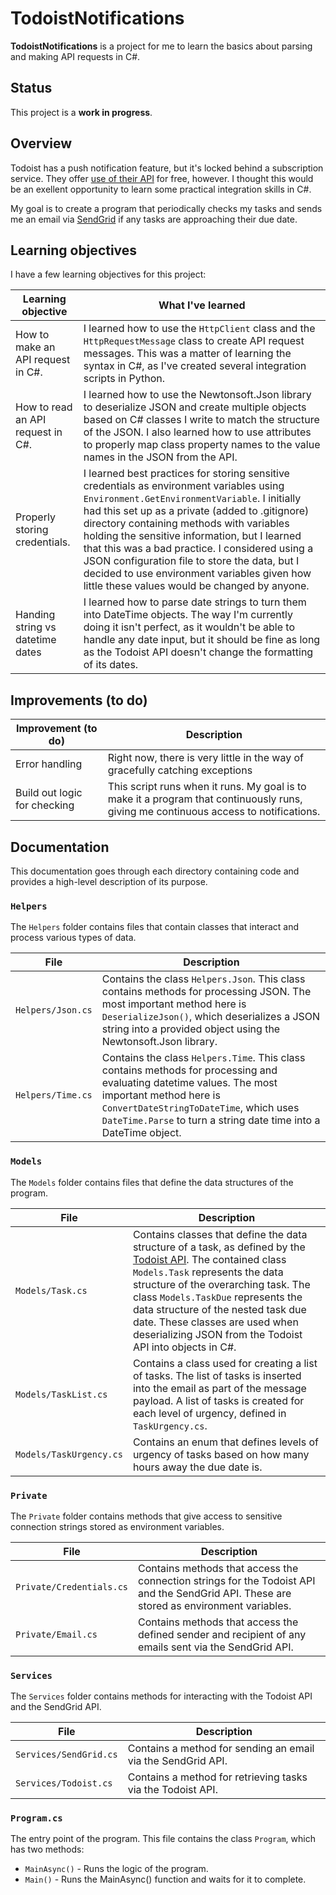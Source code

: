 # TodoistNotifications

**TodoistNotifications** is a project for me to learn the basics about parsing and making API requests in C#. 

## Status

This project is a **work in progress**.

## Overview

Todoist has a push notification feature, but it's locked behind a subscription service. They offer [use of their API](https://developer.todoist.com/) for free, however. I thought this would be an exellent opportunity to learn some practical integration skills in C#.

My goal is to create a program that periodically checks my tasks and sends me an email via [SendGrid](https://sendgrid.com/en-us/solutions/email-api) if any tasks are approaching their due date.

## Learning objectives

I have a few learning objectives for this project:

| Learning objective                | What I've learned                                                                                                                                                                                                                                                                                                                                                                                                                                                                              |
| --------------------------------- | ---------------------------------------------------------------------------------------------------------------------------------------------------------------------------------------------------------------------------------------------------------------------------------------------------------------------------------------------------------------------------------------------------------------------------------------------------------------------------------------------- |
| How to make an API request in C#. | I learned how to use the `HttpClient` class and the `HttpRequestMessage` class to create API request messages. This was a matter of learning the syntax in C#, as I've created several integration scripts in Python.                                                                                                                                                                                                                                                                          |
| How to read an API request in C#. | I learned how to use the Newtonsoft.Json library to deserialize JSON and create multiple objects based on C# classes I write to match the structure of the JSON. I also learned how to use attributes to properly map class property names to the value names in the JSON from the API.                                                                                                                                                                                                        |
| Properly storing credentials.     | I learned best practices for storing sensitive credentials as environment variables using `Environment.GetEnvironmentVariable`. I initially had this set up as a private (added to .gitignore) directory containing methods with variables holding the sensitive information, but I learned that this was a bad practice. I considered using a JSON configuration file to store the data, but I decided to use environment variables given how little these values would be changed by anyone. |
| Handing string vs datetime dates  | I learned how to parse date strings to turn them into DateTime objects. The way I'm currently doing it isn't perfect, as it wouldn't be able to handle any date input, but it should be fine as long as the Todoist API doesn't change the formatting of its dates.                                                                                                                                                                                                                            |

## Improvements (to do)

| Improvement (to do)          | Description                                                                                                                          |
| ---------------------------- | ------------------------------------------------------------------------------------------------------------------------------------ |
| Error handling               | Right now, there is very little in the way of gracefully catching exceptions                                                         |
| Build out logic for checking | This script runs when it runs. My goal is to make it a program that continuously runs, giving me continuous access to notifications. |

## Documentation

This documentation goes through each directory containing code and provides a high-level description of its purpose.

### `Helpers`

The `Helpers` folder contains files that contain classes that interact and process various types of data. 

| File              | Description                                                                                                                                                                                                                                                    |
| ----------------- | -------------------------------------------------------------------------------------------------------------------------------------------------------------------------------------------------------------------------------------------------------------- |
| `Helpers/Json.cs` | Contains the class `Helpers.Json`. This class contains methods for processing JSON. The most important method here is `DeserializeJson()`, which deserializes a JSON string into a provided object using the Newtonsoft.Json library.                          |
| `Helpers/Time.cs` | Contains the class `Helpers.Time`. This class contains methods for processing and evaluating datetime values.  The most important method here is `ConvertDateStringToDateTime`, which uses `DateTime.Parse` to turn a string date time into a DateTime object. |

### `Models`

The `Models` folder contains files that define the data structures of the program.

| File                    | Description                                                                                                                                                                                                                                                                                                                                                                                                      |
| ----------------------- | ---------------------------------------------------------------------------------------------------------------------------------------------------------------------------------------------------------------------------------------------------------------------------------------------------------------------------------------------------------------------------------------------------------------- |
| `Models/Task.cs`        | Contains classes that define the data structure of a task, as defined by the [Todoist API](https://developer.todoist.com/rest/v2/#tasks). The contained class `Models.Task` represents the data structure of the overarching task. The class `Models.TaskDue` represents the data structure of the nested task due date. These classes are used when deserializing JSON from the Todoist API into objects in C#. |
| `Models/TaskList.cs`    | Contains a class used for creating a list of tasks. The list of tasks is inserted into the email as part of the message payload. A list of tasks is created for each level of urgency, defined in `TaskUrgency.cs`.                                                                                                                                                                                              |
| `Models/TaskUrgency.cs` | Contains an enum that defines levels of urgency of tasks based on how many hours away the due date is.                                                                                                                                                                                                                                                                                                           |

### `Private`

The `Private` folder contains methods that give access to sensitive connection strings stored as environment variables.

| File                     | Description                                                                                                                              |
| ------------------------ | ---------------------------------------------------------------------------------------------------------------------------------------- |
| `Private/Credentials.cs` | Contains methods that access the connection strings for the Todoist API and the SendGrid API. These are stored as environment variables. |
| `Private/Email.cs`       | Contains methods that access the defined sender and recipient of any emails sent via the SendGrid API.                                   |

### `Services`

The `Services` folder contains methods for interacting with the Todoist API and the SendGrid API.

| File                   | Description                                                  |
| ---------------------- | ------------------------------------------------------------ |
| `Services/SendGrid.cs` | Contains a method for sending an email via the SendGrid API. |
| `Services/Todoist.cs`  | Contains a method for retrieving tasks via the Todoist API.  |

### `Program.cs`

The entry point of the program. This file contains the class `Program`, which has two methods:

- `MainAsync()` - Runs the logic of the program.
- `Main()` - Runs the MainAsync() function and waits for it to complete.